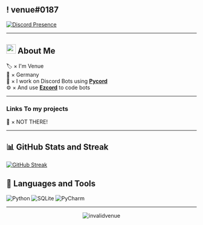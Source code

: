 ## ! venue#0187
[![Discord Presence](https://lanyard.cnrad.dev/api/1073669164939624498?idleMessage=EzCord%20>%20Mikocord)](https://discord.gg/juRvjsDY9x) 


***
## <img src="https://raw.githubusercontent.com/MartinHeinz/MartinHeinz/master/wave.gif" width="25px"> About Me

🏷️ × I'm Venue  
📍   × Germany  
🔨 × I work on Discord Bots using **[Pycord](https://github.com/Pycord-Development/pycord)**  
⚙️ × And use **[Ezcord](https://github.com/tibue99/ezcord)** to code bots


***
### Links To my projects
📂 × NOT THERE!
***

## 📊 GitHub Stats and Streak

[![GitHub Streak](https://github-readme-streak-stats.herokuapp.com?user=invalidvenue&theme=tokyonight)](https://git.io/streak-stats)



## 📝 Languages and Tools
![Python](https://img.shields.io/badge/python-6330F6?style=for-the-badge&logo=python&logoColor=white)
![SQLite](https://img.shields.io/badge/sqlite-6330F6?style=for-the-badge&logo=sqlite&logoColor=white)
![PyCharm](https://img.shields.io/badge/pycharm-143?style=for-the-badge&logo=pycharm&logoColor=white&color=6330F6&labelColor=6330F6)


***
<p align="center">
  <img align="center" src="https://komarev.com/ghpvc/?username=invalidvenue&label=Profile%20views&color=6330F6&style=flat" alt="invalidvenue"/>
</p>
